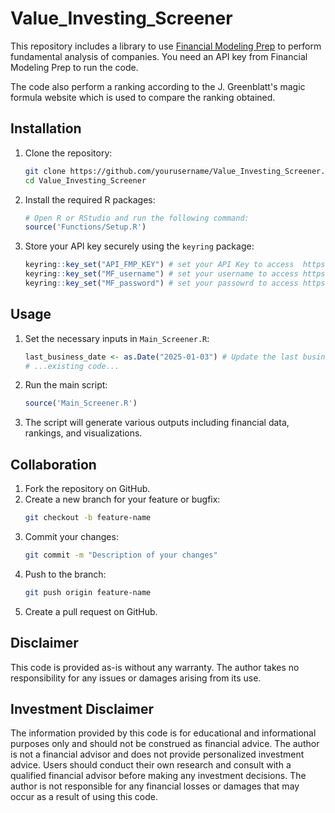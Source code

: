 # Value_Investing_Screener

This repository includes a library to use [Financial Modeling Prep](https://financialmodelingprep.com) to perform fundamental analysis of companies. You need an API key from Financial Modeling Prep to run the code.

The code also perform a ranking according to the J. Greenblatt's magic formula website which is used to compare the ranking obtained.

## Installation

1. Clone the repository:
    ```sh
    git clone https://github.com/yourusername/Value_Investing_Screener.git
    cd Value_Investing_Screener
    ```

2. Install the required R packages:
    ```r
    # Open R or RStudio and run the following command:
    source('Functions/Setup.R')
    ```

3. Store your API key securely using the `keyring` package:
    ```r
    keyring::key_set("API_FMP_KEY") # set your API Key to access  https://financialmodelingprep.com API
    keyring::key_set("MF_username") # set your username to access https://www.magicformulainvesting.com
    keyring::key_set("MF_password") # set your passowrd to access https://www.magicformulainvesting.com
    ```

## Usage

1. Set the necessary inputs in `Main_Screener.R`:
    ```r
    last_business_date <- as.Date("2025-01-03") # Update the last business date
    # ...existing code...
    ```

2. Run the main script:
    ```r
    source('Main_Screener.R')
    ```

3. The script will generate various outputs including financial data, rankings, and visualizations.

## Collaboration

1. Fork the repository on GitHub.
2. Create a new branch for your feature or bugfix:
    ```sh
    git checkout -b feature-name
    ```
3. Commit your changes:
    ```sh
    git commit -m "Description of your changes"
    ```
4. Push to the branch:
    ```sh
    git push origin feature-name
    ```
5. Create a pull request on GitHub.

## Disclaimer

This code is provided as-is without any warranty. The author takes no responsibility for any issues or damages arising from its use.

## Investment Disclaimer

The information provided by this code is for educational and informational purposes only and should not be construed as financial advice. The author is not a financial advisor and does not provide personalized investment advice. Users should conduct their own research and consult with a qualified financial advisor before making any investment decisions. The author is not responsible for any financial losses or damages that may occur as a result of using this code.
